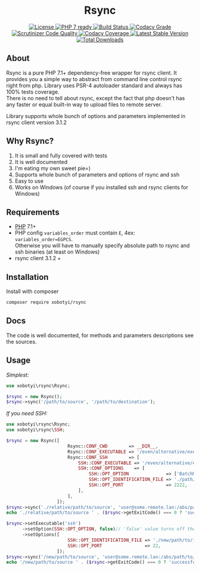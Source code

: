 <h1 align="center">Rsync</h1>
<p align="center">
    <a href="https://packagist.org/packages/xobotyi/rsync">
        <img alt="License" src="https://poser.pugx.org/xobotyi/rsync/license" />
    </a>
    <a href="https://packagist.org/packages/xobotyi/rsync">
        <img alt="PHP 7 ready" src="http://php7ready.timesplinter.ch/xobotyi/rsync/badge.svg" />
    </a>
    <a href="https://travis-ci.org/xobotyi/rsync">
        <img alt="Build Status" src="https://travis-ci.org/xobotyi/rsync.svg?branch=master" />
    </a>
    <a href="https://www.codacy.com/app/xobotyi/rsync">
        <img alt="Codacy Grade" src="https://api.codacy.com/project/badge/Grade/ba7d63cf54844f5480d6b3a58c1534a7" />
    </a>
    <a href="https://scrutinizer-ci.com/g/xobotyi/rsync/">
        <img alt="Scrutinizer Code Quality" src="https://scrutinizer-ci.com/g/xobotyi/rsync/badges/quality-score.png?b=master" />
    </a>
    <a href="https://www.codacy.com/app/xobotyi/rsync">
        <img alt="Codacy Coverage" src="https://api.codacy.com/project/badge/Coverage/ba7d63cf54844f5480d6b3a58c1534a7" />
    </a>
    <a href="https://packagist.org/packages/xobotyi/rsync">
        <img alt="Latest Stable Version" src="https://poser.pugx.org/xobotyi/rsync/v/stable" />
    </a>
    <a href="https://packagist.org/packages/xobotyi/rsync">
        <img alt="Total Downloads" src="https://poser.pugx.org/xobotyi/rsync/downloads" />
    </a>
</p>

## About  
Rsync is a pure PHP 7.1+ dependency-free wrapper for rsync client. It provides you a simple way to abstract from command line control rsync right from php. Library uses PSR-4 autoloader standard and always has 100% tests coverage.  
There is no need to tell about rsync, except the fact that php doesn't has any faster or equal built-in way to upload files to remote server.

Library supports whole bunch of options and parameters implemented in rsync client version 3.1.2 

## Why Rsync?
1) It is small and fully covered with tests
2) It is well documented
3) I'm eating my own sweet pie=)
4) Supports whole bunch of parameters and options of rsync and ssh
5) Easy to use
6) Works on Windows (of course if you installed ssh and rsync clients for Windows)


## Requirements
- [PHP](//php.net/) 7.1+
- PHP config `variables_order` must contain `E`, 4ex: `variables_order=EGPCS`.  
Otherwise you will have to manually specify absolute path to rsync and ssh binaries (at least on Windows)
- rsync client 3.1.2 +

## Installation
Install with composer
```bash
composer require xobotyi/rsync
```

## Docs
The code is well documented, for methods and parameters descriptions see the sources.

## Usage
_Simplest:_
```php
use xobotyi\rsync\Rsync;

$rsync = new Rsync();
$rsync->sync('/path/to/source', '/path/to/destination');
```
_If you need SSH:_
```php
use xobotyi\rsync\Rsync;
use xobotyi\rsync\SSH;

$rsync = new Rsync([
                       Rsync::CONF_CWD        => __DIR__,
                       Rsync::CONF_EXECUTABLE => '/even/alternative/executable/rsync.exe',
                       Rsync::CONF_SSH        => [
                           SSH::CONF_EXECUTABLE => '/even/alternative/executable/ssh.exe',
                           SSH::CONF_OPTIONS    => [
                               SSH::OPT_OPTION              => ['BatchMode=yes', 'StrictHostKeyChecking=no'],
                               SSH::OPT_IDENTIFICATION_FILE => './path/to/ident',
                               SSH::OPT_PORT                => 2222,
                           ],
                       ],
                   ]);
$rsync->sync('./relative/path/to/source', 'user@some.remote.lan:/abs/path/to/destination');
echo './relative/path/to/source ' . ($rsync->getExitCode() === 0 ? 'successfully synchronized with remote.' : 'not synchronised due to errors.') . "\n";

$rsync->setExecutable('ssh')
      ->setOption(SSH::OPT_OPTION, false)// 'false' value turns off the options
      ->setOptions([
                       SSH::OPT_IDENTIFICATION_FILE => './new/path/to/ident',
                       SSH::OPT_PORT                => 22,
                   ]);
$rsync->sync('/new/path/to/source', 'user@some.remote.lan:/abs/path/to/destination');
echo '/new/path/to/source ' . ($rsync->getExitCode() === 0 ? 'successfully synchronized with remote.' : 'not synchronised due to errors.') . "\n";
```

